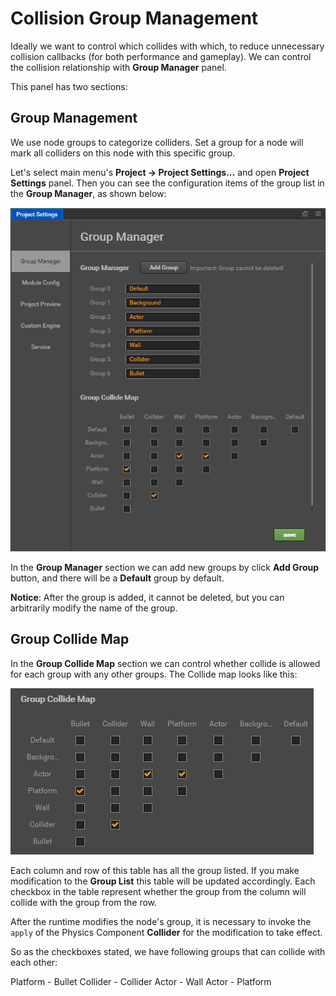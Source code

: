 # Collision Group Management

Ideally we want to control which collides with which, to reduce unnecessary collision callbacks (for both performance and gameplay). We can control the collision relationship with **Group Manager** panel.

This panel has two sections:

## Group Management

We use node groups to categorize colliders. Set a group for a node will mark all colliders on this node with this specific group.

Let's select main menu's **Project -> Project Settings...** and open **Project Settings** panel. Then you can see the configuration items of the group list in the **Group Manager**, as shown below:

![](../../getting-started/basics/editor-panels/project-settings/group.png)

In the **Group Manager** section we can add new groups by click **Add Group** button, and there will be a **Default** group by default.

**Notice**: After the group is added, it cannot be deleted, but you can arbitrarily modify the name of the group.

## Group Collide Map

In the **Group Collide Map** section we can control whether collide is allowed for each group with any other groups. The Collide map looks like this:

![](collision-group/collision-group.png)

Each column and row of this table has all the group listed. If you make modification to the **Group List** this table will be updated accordingly. Each checkbox in the table represent whether the group from the column will collide with the group from the row.

After the runtime modifies the node's group, it is necessary to invoke the `apply` of the Physics Component **Collider** for the modification to take effect.

So as the checkboxes stated, we have following groups that can collide with each other:

Platform - Bullet
Collider - Collider
Actor - Wall
Actor - Platform
